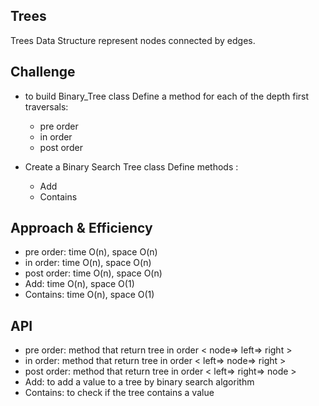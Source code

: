 ## Trees
Trees Data Structure represent nodes connected by edges.

## Challenge
- to build Binary_Tree class Define a method for each of the depth first traversals:

    - pre order
    - in order
    - post order

- Create a Binary Search Tree class  Define methods :
    - Add 
    - Contains

## Approach & Efficiency
- pre order: time O(n), space O(n)
- in order: time O(n), space O(n)
- post order: time O(n), space O(n)
- Add: time O(n), space O(1)
- Contains: time O(n), space O(1)

## API
- pre order: method that return tree in order < node=> left=> right >
- in order: method that return tree in order < left=> node=> right >
- post order: method that return tree in order < left=> right=> node >
- Add: to add a value to a tree by binary search algorithm
- Contains: to check if the tree contains a value 